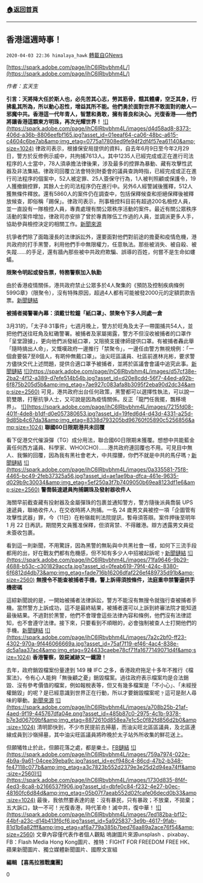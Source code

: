 ###  [:house:返回首頁](https://github.com/ourhimalayas/txt)
---

## 香港這週時事！
`2020-04-03 22:36 himalaya_hawk` [轉載自GNews](https://gnews.org/zh-hant/161528/)

[https://spark.adobe.com/page/ihC6lRbvbhm4L/](https://spark.adobe.com/page/ihC6lRbvbhm4L/)

*作者：玄天生*

**引言：天將降大任於斯人也，必先苦其心志，勞其筋骨，餓其體膚，空乏其身，行拂亂其所為，所以動心忍性，增益其所不能。他們勇於面對世界不敢面對的敵人—邪魔中共。香港這一代年青人，智慧和勇敢，擁有善良和決心。光復香港——他們將讓香港這顆東方明珠，再次光耀世界！**
[!\[\](https://spark.adobe.com/page/ihC6lRbvbhm4L/images/d4d58ad8-8373-406d-a36b-8806eefbf165.jpg?asset_id=01eeaf64-ca06-48bc-a615-c4604c6be7ab&amp;img_etag=0775a17808ed9fe94f2df4f57ea61140&amp;size=1024)](https://spark.adobe.com/page/ihC6lRbvbhm4L/images/d4d58ad8-8373-406d-a36b-8806eefbf165.jpg?asset_id=01eeaf64-ca06-48bc-a615-c4604c6be7ab&amp;img_etag=0775a17808ed9fe94f2df4f57ea61140&amp;size=1024)
律政司表示，根據保安局提供的資料，自去年6月9日至今年2月29日，警方於反修例示威中，共拘捕7613人。其中1235人已經完成或正在進行司法程序的人士當中，78人須承擔法律後果，涉及最多的控罪為暴動、藏有攻擊性武器及非法集結。律政司回覆立法會特別財委會的議員查詢時指，已經完成或正在進行司法程序的個案中，52人被定罪、25人簽保守行為，1人被判照顧或保護令，19人獲撤銷控罪，其餘人士的司法程序仍在進行中。另外6人經警誡後獲釋，512人獲無條件釋放。還有5860人的案件仍在調查中，包括保釋候查和拒絕保釋後被釋放候查，即俗稱「踢保」。律政司表示，刑事檢控科目前有超過200名檢控人員，並一直設有一隊檢控人員，專責處理有關公眾秩序活動的案件。最近有關公眾秩序活動的案件增加，律政司亦安排了曾於專責隊伍工作過的人員，並調派更多人手，協助參與檢控決定的相關工作。[新聞來源](https://news.rthk.hk/rthk/ch/component/k2/1518652-20200403.htm)

抗爭者們除了面臨漫長的法律訴訟外，還要面對他們對前途的擔憂和疫情危機，港共政府的打手黑警，利用他們手中無限權力，任意執法。那些被消失、被自殺、被失蹤……的手足，還有牆內那些被中共政府欺騙、誤導的百姓，何嘗不是生命如螻蟻。

**限聚令明起或發告票，特務警察加入執勤**

由於香港疫情關係，港共政府禁止公眾多於4人聚集的《預防及控制疾病條例599G章》（限聚令），沒有特殊原因，超過4人都有可能被發2000元的定額罰款告票。[新聞鏈結](https://news.mingpao.com/pns/%e8%a6%81%e8%81%9e/article/20200403/s00001/1585853110219/%e9%99%90%e8%81%9a%e4%bb%a4%e6%98%8e%e8%b5%b7%e6%88%96%e7%99%bc%e5%91%8a%e7%a5%a8-%e7%89%b9%e5%8b%99%e8%ad%a6%e5%af%9f%e5%8a%a0%e5%85%a5%e5%9f%b7%e5%8b%a4)

**被捕者揭警署內幕：須戴廿粒鐘「紙口罩」、禁聚令下多人同處一倉**

3月31的，「太子8·31事件」七週月晚上，警方於旺角及太子一帶圍捕共54人，並把他們送往旺角及紅磡警署。被捕者及家屬揭露，警方不但沒收被捕者的口罩作「呈堂證據」，更向他們派發紙口罩，又阻撓支援律師提供口罩。有被捕者轟此舉「隨時搞出人命」，又慨嘆政府一邊推行「禁聚令」，一邊任由警方無視規例：「一個倉要裝7至8個人，有啲仲無戴口罩」。油尖旺區議員、社區前進林兆彬，要求警方儘快交代上述問題，提供合適口罩予被捕者，並將於區議會會議中追究此事。[新聞鏈結](https://www.inmediahk.net/node/1072138)
[!\[\](https://spark.adobe.com/page/ihC6lRbvbhm4L/images/d57cf38e-2ba2-4f12-a389-d7efe514b54b.jpg?asset_id=d20e8cdd-56f7-44ed-a92b-6f875b205d5b&amp;img_etag=7ae927c083afa8b3095f2eba90d2dc34&amp;size=2560)](https://spark.adobe.com/page/ihC6lRbvbhm4L/images/d57cf38e-2ba2-4f12-a389-d7efe514b54b.jpg?asset_id=d20e8cdd-56f7-44ed-a92b-6f875b205d5b&amp;img_etag=7ae927c083afa8b3095f2eba90d2dc34&amp;size=1024)
可見，港共政府出台任何政策，黑警都可以選擇性執法，可以說一箭雙鵰，打壓抗爭人士，又可說是因為疫情關係。反正「龍門任我擺，飄移境界」。
[!\[\](https://spark.adobe.com/page/ihC6lRbvbhm4L/images/7215fd08-401f-4de8-b1df-d0e057380653.jpg?asset_id=19fed6d4-d43d-4331-a25d-9d85b4c67da3&amp;img_etag=8338d793205bd96760f05890c5256856&amp;size=1024)](https://spark.adobe.com/page/ihC6lRbvbhm4L/images/7215fd08-401f-4de8-b1df-d0e057380653.jpg?asset_id=19fed6d4-d43d-4331-a25d-9d85b4c67da3&amp;img_etag=8338d793205bd96760f05890c5256856&amp;size=1024)
**聯國60日限期港共未回覆**

看下促港交代催淚彈（TG）成分用法，聯合國60日限期未獲覆。想想中共能藍金黃任何西方議員、科學家、WHO(CHO)……港共政府連回覆也不用。可見目中無人、我懶的回覆，因為我有黑社會老大，中共撐腰，你們不就是中共的馬仔嗎﹖[新聞鏈結](https://news.mingpao.com/pns/%E6%B8%AF%E8%81%9E/article/20200403/s00002/1585853113511/%E4%BF%83%E6%B8%AF%E4%BA%A4%E4%BB%A3%E5%82%AC%E6%B7%9A%E5%8A%91%E6%88%90%E5%88%86%E7%94%A8%E6%B3%95-%E8%81%AF%E5%9C%8B60%E6%97%A5%E9%99%90%E6%9C%9F%E6%9C%AA%E7%8D%B2%E8%A6%86)
[!\[\](https://spark.adobe.com/page/ihC6lRbvbhm4L/images/0a335581-75f8-4465-bc49-2feb37325a56.jpg?asset_id=ae1ae9ba-dfca-461e-9635-d029b9c30034&amp;img_etag=5ef250a3f7b7409050b69ea8123df1e6&amp;size=2560)](https://spark.adobe.com/page/ihC6lRbvbhm4L/images/0a335581-75f8-4465-bc49-2feb37325a56.jpg?asset_id=ae1ae9ba-dfca-461e-9635-d029b9c30034&amp;img_etag=5ef250a3f7b7409050b69ea8123df1e6&amp;size=1024)
**警喬裝速遞員拘捕鋼珠及發射器收件人**

海關早前截查藏有投射器及金屬彈珠的包裹並通知警方，警方隨後派員喬裝 UPS 速遞員，聯絡收件人，在交收時將人拘捕。一名 24 歲男文員被控一項「企圖管有攻擊性武器」罪，今（11日）在粉嶺裁判法院提訊，暫毋須答辯。案件押後至明年 1 月 22 日再訊，期間男文員獲准保釋，但須宵禁、不得離港。辯方透露男文員從未簽收包裹。

看到這一則新聞，不用驚訝，因為黑警的無恥與中共黑社會一樣，如何下三流手段都用的出，好在戰友們都有危機感，但不知有多少人中招被起訴呢﹖[新聞鏈結](https://www.thestandnews.com/politics/%E8%AD%A6%E5%96%AC%E8%A3%9D%E9%80%9F%E9%81%9E%E5%93%A1%E6%8B%98%E6%8D%95%E9%8B%BC%E7%8F%A0%E5%8F%8A%E7%99%BC%E5%B0%84%E5%99%A8%E6%94%B6%E4%BB%B6%E4%BA%BA-24%E6%AD%B2%E7%94%B7%E6%96%87%E5%93%A1%E6%9C%AA%E7%B0%BD%E6%94%B6%E5%8C%85%E8%A3%B9%E4%BB%8D%E8%A2%AB%E6%8E%A7/)
[!\[\](https://spark.adobe.com/page/ihC6lRbvbhm4L/images/71fa9646-9b29-4688-b53c-c301829accfa.jpg?asset_id=0feab619-79f4-424c-8380-6f6812d4db73&amp;img_etag=fade716b16206dfaf226ef489735d91b&amp;size=2560)](https://spark.adobe.com/page/ihC6lRbvbhm4L/images/71fa9646-9b29-4688-b53c-c301829accfa.jpg?asset_id=0feab619-79f4-424c-8380-6f6812d4db73&amp;img_etag=fade716b16206dfaf226ef489735d91b&amp;size=1024)
**無搜令不能查被捕者手機，警上訴得須按條件，法庭重申禁警逼供手機密碼**

這綜新聞說的是，一開始被捕者法律訴訟，警方不能沒有無搜令就強行查被捕者手機。當然警方上訴成功，這不是最終結果，被捕者還可以上訴到終審法院才能知道最後結果。不過對於黑警，他們不會理會這些法律內容和條例，他們沒有法律認知，也不會遵守法律。接下來，只要看到不順眼的，必會強制被查人士打開他們的手機。[新聞鏈結](https://news.mingpao.com/ins/%e6%b8%af%e8%81%9e/article/20200402/s00001/1585801137452/%e7%84%a1%e6%90%9c%e4%bb%a4%e4%b8%8d%e8%83%bd%e6%9f%a5%e8%a2%ab%e6%8d%95%e8%80%85%e6%89%8b%e6%a9%9f-%e8%ad%a6%e4%b8%8a%e8%a8%b4%e5%be%97%e7%9b%b4%e9%a0%88%e6%8c%89%e6%a2%9d%e4%bb%b6-%e6%b3%95%e5%ba%ad%e9%87%8d%e7%94%b3%e7%a6%81%e8%ad%a6%e9%80%bc%e4%be%9b%e6%89%8b%e6%a9%9f%e5%af%86%e7%a2%bc)
[!\[\](https://spark.adobe.com/page/ihC6lRbvbhm4L/images/7a2c2bf0-ff23-4302-970a-9f446066669a.jpg?asset_id=75af7f19-ef46-4ac4-838e-dc5a1aa37ac4&amp;img_etag=924433caebe78cf71fa1677149071d4f&amp;size=1024)](https://spark.adobe.com/page/ihC6lRbvbhm4L/images/7a2c2bf0-ff23-4302-970a-9f446066669a.jpg?asset_id=75af7f19-ef46-4ac4-838e-dc5a1aa37ac4&amp;img_etag=924433caebe78cf71fa1677149071d4f&amp;size=1024)
**香港警察，毀屍滅跡又一鐵證！**

去年，政府銷毀檔案份量達到 149 棟 IFC 之多，香港政府拖足十多年不推行《檔案法》，令有心人能夠「無後顧之憂」銷毀檔案。過往政府表示檔案均是合法銷毀、沒有參考價值的檔案，例如報稅表等，但又有幾多檔案是「不小心」、「未經授權銷毀」的呢？是已經意識到世界正在行動，所以才要銷毀檔案呢﹖這可是耐人尋味的舉動。[新聞來源](https://www.thestandnews.com/politics/%E9%A6%99%E6%B8%AF%E8%AD%A6%E5%AF%9F-%E6%AF%80%E5%B1%8D%E6%BB%85%E8%B7%A1-%E5%8F%88%E4%B8%80%E9%90%B5%E8%AD%89/)
[!\[\](https://spark.adobe.com/page/ihC6lRbvbhm4L/images/a708b25b-21af-4aed-9f19-445767dfa04e.png?asset_id=485b87c0-2975-4c1b-9378-b7e3d06709bf&amp;img_etag=8872610d858ea7e1c5c0f82fd856d2b0&amp;size=1024)](https://spark.adobe.com/page/ihC6lRbvbhm4L/images/a708b25b-21af-4aed-9f19-445767dfa04e.png?asset_id=485b87c0-2975-4c1b-9378-b7e3d06709bf&amp;img_etag=8872610d858ea7e1c5c0f82fd856d2b0&amp;size=1024)
清明節快到，不少市民提前去掃墓，而油尖旺北區區議員，及北區連線成員到沙嶺掃墓，其中油尖旺區議員將昨晚於太子站外所收集的鮮花送上。

但願犧牲止於此，但願花落之處，都是樂土。[FB鏈結](https://www.facebook.com/112467260231947/posts/154603986018274/?d=n)
[!\[\](https://spark.adobe.com/page/ihC6lRbvbhm4L/images/759a7974-022e-4b9a-9a61-04cee39eba9c.jpg?asset_id=ecf948c4-86cd-47b2-b348-fe47118c077b&amp;img_etag=a3c7823b552d2379e3e25d2d94ea74ff&amp;size=2560)](https://spark.adobe.com/page/ihC6lRbvbhm4L/images/759a7974-022e-4b9a-9a61-04cee39eba9c.jpg?asset_id=ecf948c4-86cd-47b2-b348-fe47118c077b&amp;img_etag=a3c7823b552d2379e3e25d2d94ea74ff&amp;size=1024)[!\[\](https://spark.adobe.com/page/ihC6lRbvbhm4L/images/1730d835-8f4f-4ed3-8ca8-b2166537f906.jpg?asset_id=dbfe0c84-f232-4e27-b0ec-48160fc6d84d&amp;img_etag=05b07f7aeab552d02fcafe06decd0b33&amp;size=1024)](https://spark.adobe.com/page/ihC6lRbvbhm4L/images/1730d835-8f4f-4ed3-8ca8-b2166537f906.jpg?asset_id=dbfe0c84-f232-4e27-b0ec-48160fc6d84d&amp;img_etag=05b07f7aeab552d02fcafe06decd0b33&amp;size=1024)
最後，我依然要表達的是：沒有暴民，只有暴政；不放棄，不拋棄；五大訴口，缺一不可！光復香港，時代革命！滅中共，復中華！
[!\[\](https://spark.adobe.com/page/ihC6lRbvbhm4L/images/7ed182ba-bf12-44bf-a23c-d14b413f6cf6.jpg?asset_id=5a925837-3e9b-4617-9fab-81d1b6a82fff&amp;img_etag=af6a779a385b7bed76aa89a2ace76f54&amp;size=2560)](https://spark.adobe.com/page/ihC6lRbvbhm4L/images/7ed182ba-bf12-44bf-a23c-d14b413f6cf6.jpg?asset_id=5a925837-3e9b-4617-9fab-81d1b6a82fff&amp;img_etag=af6a779a385b7bed76aa89a2ace76f54&amp;size=1024) 文章內容僅代表作者個人觀點 
嗚謝圖片來源unsplash 、pixabay、FB：Flash Media Hong Kong圖片、推特：FIGHT FOR FREEDOM FREE HK、蘋果新聞圖片、獨立媒體新聞圖片、國際文宣組

**編輯 【喜馬拉雅戰鷹團】**

0

